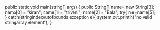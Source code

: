 public static void main(string[] args)
{
public String[] name= new String[3];
    nama[0] = "kiran";
    name[1] = "triveni";
    name[2] = "Bala";
try{
 me=name[5];
}
catch(stringindexoutofbounds exception e){
system.out.println("no valid stringarray element");
}
 
